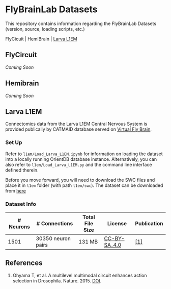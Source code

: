 # FlyBrainLab Datasets
This repository contains information regarding the FlyBrainLab Datasets (version, source, loading scripts, etc.)

FlyCicuit | HemiBrain | [Larva L1EM](#larva-l1em)

## FlyCircuit
_Coming Soon_

## Hemibrain
_Coming Soon_

## Larva L1EM
Connectomics data from the Larva L1EM Central Nervous System is provided publically by CATMAID database served on [Virtual Fly Brain](https://l1em.catmaid.virtualflybrain.org). 

### Set Up
Refer to `l1em/Load_Larva_L1EM.ipynb` for information on loading the dataset into a locally running OrientDB database instance.
Alternatively, you can also refer to `l1em/Load_Larva_L1EM.py` and the command line interface defined therein.

Before you move forward, you will need to download the SWC files and place it in `l1em` folder (with path `l1em/swc`).
The dataset can be downloaded from [here](TODO)

### Dataset Info

|# Neurons|# Connections| Total File Size | License | Publication |
| --------|-------------| --------------- | ------- | ----------- |
| 1501    | 30350 neuron pairs | 131 MB   | [CC-BY-SA_4.0](https://creativecommons.org/licenses/by-sa/4.0/legalcode)| [[1]](#ref-1)


## References
1. <a name="ref-1"></a> Ohyama T, et al. A multilevel multimodal circuit enhances action selection in Drosophila. Nature. 2015. [DOI](https://doi.org/10.1038/nature14297).
